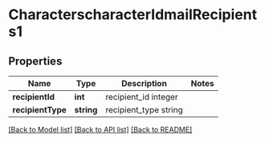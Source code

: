 # CharacterscharacterIdmailRecipients1

## Properties
Name | Type | Description | Notes
------------ | ------------- | ------------- | -------------
**recipientId** | **int** | recipient_id integer | 
**recipientType** | **string** | recipient_type string | 

[[Back to Model list]](../README.md#documentation-for-models) [[Back to API list]](../README.md#documentation-for-api-endpoints) [[Back to README]](../README.md)


